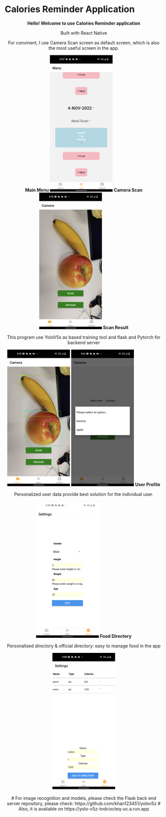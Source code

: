 # Calories Reminder Application
<div align="center">
<b> Hello! Welcome to use Calories Reminder application</b>
  <p>Built with React Native</p>
<p>For convinent, I use Camera Scan screen as default screen, which is also the most useful screen in the app.</p>
  <b>
Main Menu
</b>
  <img src="/demo/main_screen.png" width="200" alt="Main Menu Screen">
<b>Camera Scan</b>
  <img src="/demo/demo.png" width="200" alt="Camera Screen">
  <b>Scan Result</b>
  <p>This program use YoloV5s as based training tool and flask and Pytorch for backend server</p>
  <img src="/demo/res.png" width="200" alt="Result Screen 1">
  <img src="/demo/res_1.png" width="200" alt="Result Screen 2">
<b>User Profile</b>
  <p>Personalized user data provide best solution for the individual user.</p>
  
  <img src="/demo/profile.png" width="200" alt="Profile">
 <b>Food Directory</b>
  <p>Personalised directory & official directory: easy to manage food in the app</p>
  
  <img src="/demo/directory.png" width="200" alt="Directory">
<div>
  <br />
# For image recognition and models, please check the Flask back end server repository, please check: https://github.com/khan123451/yolov5z
# Also, it is avaliable on https://yolo-v5z-tndcixcleq-uc.a.run.app

